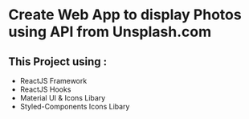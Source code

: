 <h1>Create Web App to display Photos using API from Unsplash.com</h1>

<h2>This Project using :</h2>
<ul>
    <li>ReactJS Framework</li>
    <li>ReactJS Hooks</li>
    <li>Material UI & Icons Libary</li>
    <li>Styled-Components Icons Libary</li>
